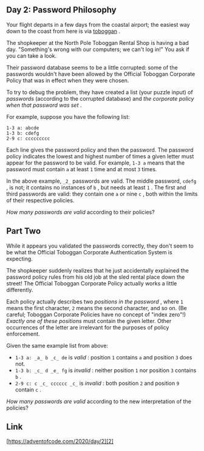 ## Day 2: Password Philosophy

Your flight departs in a few days from the coastal airport; the easiest way down to the coast from here is via [toboggan][1] .

The shopkeeper at the North Pole Toboggan Rental Shop is having a bad day. "Something's wrong with our computers; we can't log in!" You ask if you can take a look.

Their password database seems to be a little corrupted: some of the passwords wouldn't have been allowed by the Official Toboggan Corporate Policy that was in effect when they were chosen.

To try to debug the problem, they have created a list (your puzzle input) of _passwords_ (according to the corrupted database) and _the corporate policy when that password was set_ .

For example, suppose you have the following list:

```
1-3 a: abcde
1-3 b: cdefg
2-9 c: ccccccccc
```

Each line gives the password policy and then the password. The password policy indicates the lowest and highest number of times a given letter must appear for the password to be valid. For example, `1-3 a` means that the password must contain `a` at least `1` time and at most `3` times.

In the above example, `_2_` passwords are valid. The middle password, `cdefg` , is not; it contains no instances of `b` , but needs at least `1` . The first and third passwords are valid: they contain one `a` or nine `c` , both within the limits of their respective policies.

_How many passwords are valid_ according to their policies?

## Part Two

While it appears you validated the passwords correctly, they don't seem to be what the Official Toboggan Corporate Authentication System is expecting.

The shopkeeper suddenly realizes that he just accidentally explained the password policy rules from his old job at the sled rental place down the street! The Official Toboggan Corporate Policy actually works a little differently.

Each policy actually describes two _positions in the password_ , where `1` means the first character, `2` means the second character, and so on. (Be careful; Toboggan Corporate Policies have no concept of "index zero"!) _Exactly one of these positions_ must contain the given letter. Other occurrences of the letter are irrelevant for the purposes of policy enforcement.

Given the same example list from above:

- `1-3 a: _a_ b _c_ de` is _valid_ : position `1` contains `a` and position `3` does not.
- `1-3 b: _c_ d _e_ fg` is _invalid_ : neither position `1` nor position `3` contains `b` .
- `2-9 c: c _c_ cccccc _c_` is _invalid_ : both position `2` and position `9` contain `c` .

_How many passwords are valid_ according to the new interpretation of the policies?

## Link

[https://adventofcode.com/2020/day/2][2]

[1]: https://en.wikipedia.org/wiki/Toboggan
[2]: https://adventofcode.com/2020/day/2
